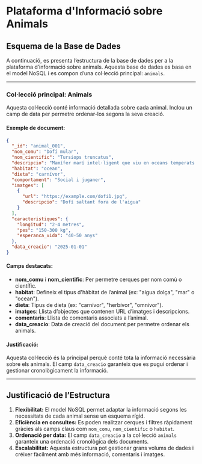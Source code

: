 # Plataforma d'Informació sobre Animals 

## Esquema de la Base de Dades

A continuació, es presenta l’estructura de la base de dades per a la plataforma d’informació sobre animals. Aquesta base de dades es basa en el model NoSQL i es compon d’una col·lecció principal: `animals`.

---

### **Col·lecció principal: Animals**
Aquesta col·lecció conté informació detallada sobre cada animal. Inclou un camp de data per permetre ordenar-los segons la seva creació.

#### Exemple de document:
```json
{
  "_id": "animal_001",
  "nom_comu": "Dofí mular",
  "nom_cientific": "Tursiops truncatus",
  "descripcio": "Mamífer marí intel·ligent que viu en oceans temperats i tropicals.",
  "habitat": "ocean",
  "dieta": "carnívor",
  "comportament": "Social i juganer",
  "imatges": [
    {
      "url": "https://example.com/dofi1.jpg",
      "descripcio": "Dofí saltant fora de l'aigua"
    }
  ],
  "caracteristiques": {
    "longitud": "2-4 metres",
    "pes": "150-300 kg",
    "esperanca_vida": "40-50 anys"
  },
  "data_creacio": "2025-01-01"
}
```

#### Camps destacats:
- **nom_comu** i **nom_cientific**: Per permetre cerques per nom comú o científic.
- **habitat**: Defineix el tipus d'hàbitat de l’animal (ex: "aigua dolça", "mar" o "ocean").
- **dieta**: Tipus de dieta (ex: "carnívor", "herbívor", "omnivor").
- **imatges**: Llista d’objectes que contenen URL d’imatges i descripcions.
- **comentaris**: Llista de comentaris associats a l’animal.
- **data_creacio**: Data de creació del document per permetre ordenar els animals.

#### Justificació:
Aquesta col·lecció és la principal perquè conté tota la informació necessària sobre els animals. El camp `data_creacio` garanteix que es pugui ordenar i gestionar cronològicament la informació.

---

## Justificació de l’Estructura

1. **Flexibilitat:** El model NoSQL permet adaptar la informació segons les necessitats de cada animal sense un esquema rígid.
2. **Eficiència en consultes:** Es poden realitzar cerques i filtres ràpidament gràcies als camps claus com `nom_comu`, `nom_cientific` o `habitat`.
3. **Ordenació per data:** El camp `data_creacio` a la col·lecció `animals` garanteix una ordenació cronològica dels documents.
4. **Escalabilitat:** Aquesta estructura pot gestionar grans volums de dades i créixer fàcilment amb més informació, comentaris i imatges.
